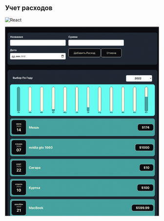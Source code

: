 ## Учет расходов
![React](https://img.shields.io/badge/react-%2320232a.svg?style=for-the-badge&logo=react&logoColor=%2361DAFB)


![alt text](demo.png)
